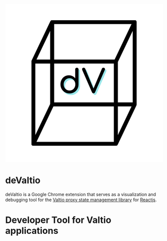 <img src="./assets/deValtioLogo.png">

# deValtio
deValtio is a Google Chrome extension that serves as a visualization and debugging tool for the <a href="https://github.com/pmndrs/valtio">Valtio proxy state management library</a> for <a href="https://reactjs.org/">Reactjs</a>.

<h1>Developer Tool for Valtio applications</h1>


